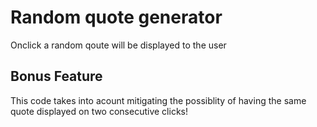 # Random quote generator 
Onclick a random qoute will be displayed to the user 
## Bonus Feature
This code takes into acount mitigating the possiblity of having the same quote displayed on two consecutive clicks!
